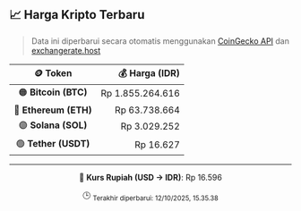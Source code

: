 

<!-- HARGA_KRIPTO -->
## 📈 Harga Kripto Terbaru

> Data ini diperbarui secara otomatis menggunakan [CoinGecko API](https://www.coingecko.com/) dan [exchangerate.host](https://exchangerate.host/)

<div align="center">

| 🪙 Token | 💰 Harga (IDR) |
|:------:|---------------:|
| 🟠 **Bitcoin (BTC)**   | Rp 1.855.264.616 |
| 🔵 **Ethereum (ETH)**  | Rp 63.738.664 |
| 🟣 **Solana (SOL)**    | Rp 3.029.252 |
| 🟢 **Tether (USDT)**   | Rp 16.627 |

---

💱 **Kurs Rupiah (USD → IDR)**: Rp 16.596

🕒 <sub>Terakhir diperbarui: 12/10/2025, 15.35.38</sub>

</div>
<!-- /HARGA_KRIPTO -->